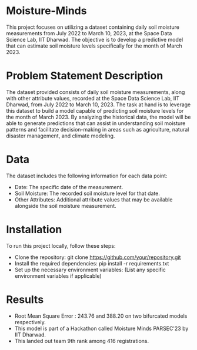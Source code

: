 # Moisture-Minds

This project focuses on utilizing a dataset containing daily soil moisture measurements from July 2022 to March 10, 2023, at the Space Data Science Lab, IIT Dharwad. The objective is to develop a predictive model that can estimate soil moisture levels specifically for the month of March 2023.

# Problem Statement Description
The dataset provided consists of daily soil moisture measurements, along with other attribute values, recorded at the Space Data Science Lab, IIT Dharwad, from July 2022 to March 10, 2023. The task at hand is to leverage this dataset to build a model capable of predicting soil moisture levels for the month of March 2023. By analyzing the historical data, the model will be able to generate predictions that can assist in understanding soil moisture patterns and facilitate decision-making in areas such as agriculture, natural disaster management, and climate modeling.

# Data
The dataset includes the following information for each data point:

* Date: The specific date of the measurement.
* Soil Moisture: The recorded soil moisture level for that date.
* Other Attributes: Additional attribute values that may be available alongside the soil moisture measurement.

# Installation
To run this project locally, follow these steps:

* Clone the repository: git clone https://github.com/your/repository.git
* Install the required dependencies: pip install -r requirements.txt
* Set up the necessary environment variables: (List any specific environment variables if applicable)

# Results

* Root Mean Square Error : 243.76 and 388.20 on two bifurcated models respectively.
* This model is part of a Hackathon called Moisture Minds PARSEC'23 by IIT Dharwad.
* This landed out team 9th rank among 416 registrations.
